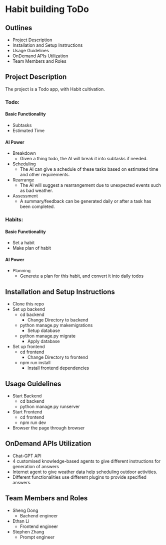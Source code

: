 # Habit building ToDo

## Outlines
- Project Description
- Installation and Setup Instructions
- Usage Guidelines
- OnDemand APIs Utilization
- Team Members and Roles

## Project Description

The project is a Todo app, with Habit cultivation.

### Todo:
#### Basic Functionality
  - Subtasks
  - Estimated Time
#### AI Power
  - Breakdown
    - Given a thing todo, the AI will break it into subtasks if needed.
  - Scheduling
    - The AI can give a schedule of these tasks based on estimated time and other requirements.
  - Rearrange
    - The AI will suggest a rearrangement due to unexpected events such as bad weather.
  - Assessment
    - A summary/feedback can be generated daily or after a task has been completed.

### Habits:
#### Basic Functionality
  - Set a habit
  - Make plan of habit
#### AI Power
  - Planning
    - Generete a plan for this habit, and convert it into daily todos

## Installation and Setup Instructions
  - Clone this repo
  - Set up backend
    - cd backend
      - Change Directory to backend
    - python manage.py makemigrations
      - Setup database
    - python manage.py migrate
      - Apply database
  - Set up frontend
    - cd frontend
      - Change Directory to frontend
    - npm run install
      - Install frontend dependencies

## Usage Guidelines
  - Start Backend
    - cd backend
    - python manage.py runserver
  - Start Frontend
    - cd frontend
    - npm run dev
  - Browser the page through browser

## OnDemand APIs Utilization
  - Chat-GPT API
  - 4 customised knowledge-based agents to give different instructions for generation of answers
  - Internet agent to give weather data help scheduling outdoor activities.
  - Different functionalities use different plugins to provide specified answers.



## Team Members and Roles
  - Sheng Dong
    - Bachend engineer
  - Ethan Li
    - Frontend engineer
  - Stephen Zhang
    - Prompt engineer
